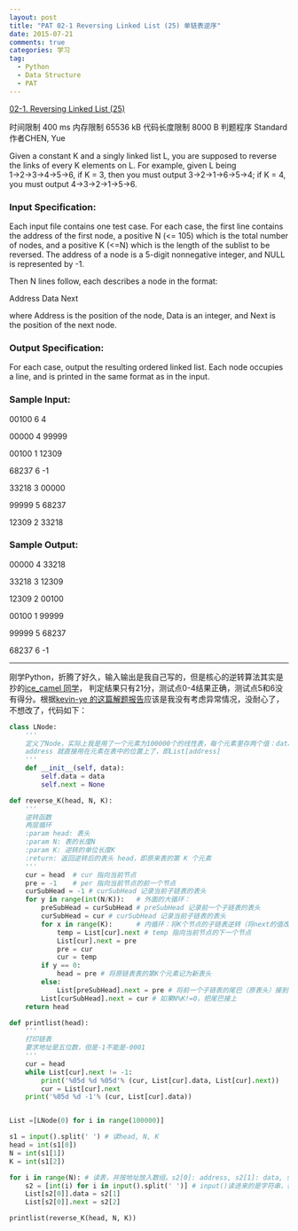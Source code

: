 ```yaml
---
layout: post
title: "PAT 02-1 Reversing Linked List (25) 单链表逆序"
date: 2015-07-21
comments: true
categories: 学习
tag:
  - Python
  - Data Structure
  - PAT
---
```

[02-1. Reversing Linked List (25)][3]

时间限制  400 ms  内存限制   65536 kB   代码长度限制  8000 B  判题程序  Standard  作者CHEN, Yue

Given a constant K and a singly linked list L, you are supposed to reverse the links of every K elements on L. For example, given L being 1→2→3→4→5→6, if K = 3, then you must output 3→2→1→6→5→4; if K = 4, you must output 4→3→2→1→5→6.

### Input Specification:

Each input file contains one test case. For each case, the first line contains the address of the first node, a positive N (<= 105) which is the total number of nodes, and a positive K (<=N) which is the length of the sublist to be reversed. The address of a node is a 5-digit nonnegative integer, and NULL is represented by -1.

Then N lines follow, each describes a node in the format:

Address Data Next

where Address is the position of the node, Data is an integer, and Next is the position of the next node.

### Output Specification:

For each case, output the resulting ordered linked list. Each node occupies a line, and is printed in the same format as in the input.

### Sample Input:

00100 6 4

00000 4 99999

00100 1 12309

68237 6 -1

33218 3 00000

99999 5 68237

12309 2 33218

### Sample Output:

00000 4 33218

33218 3 12309

12309 2 00100

00100 1 99999

99999 5 68237

68237 6 -1

---

刚学Python，折腾了好久，输入输出是我自己写的，但是核心的逆转算法其实是抄的[ice_camel 同学][1]，
判定结果只有21分，测试点0-4结果正确，测试点5和6没有得分。根据[kevin-ye 的这篇解题报告][2]应该是我没有考虑异常情况，没耐心了，不想改了，代码如下：

~~~ python
class LNode:
	'''
	定义了Node，实际上我是用了一个元素为100000个的线性表，每个元素里存两个值：data, next
	address 就直接用在元素在表中的位置上了，即List[address]
	'''
	def __init__(self, data):
		self.data = data
		self.next = None

def reverse_K(head, N, K):
	'''
	逆转函数
	两层循环
	:param head: 表头
	:param N: 表的长度N
	:param K: 逆转的单位长度K
	:return: 返回逆转后的表头 head，即原来表的第 K 个元素
	'''
	cur = head	# cur 指向当前节点
	pre = -1	# per 指向当前节点的前一个节点
	curSubHead = -1	# curSubHead 记录当前子链表的表头
	for y in range(int(N/K)):	# 外面的大循环：
		preSubHead = curSubHead # preSubHead 记录前一个子链表的表头
		curSubHead = cur # curSubHead 记录当前子链表的表头
		for x in range(K):		# 内循环：将K个节点的子链表逆转（将next的值改为前一个节点的位置）
			temp = List[cur].next # temp 指向当前节点的下一个节点
			List[cur].next = pre
			pre = cur
			cur = temp
		if y == 0:
			head = pre # 将原链表表的第K个元素记为新表头
		else:
			List[preSubHead].next = pre # 将前一个子链表的尾巴（原表头）接到新逆转完成的子链表的表头（pre）
		List[curSubHead].next = cur # 如果N%K!=0，把尾巴接上
	return head

def printlist(head):
	'''
	打印链表
	要求地址是五位数，但是-1不能是-0001
	'''
	cur = head
	while List[cur].next != -1:
		print('%05d %d %05d'% (cur, List[cur].data, List[cur].next))
		cur = List[cur].next
	print('%05d %d -1'% (cur, List[cur].data))


List =[LNode(0) for i in range(100000)]

s1 = input().split(' ') # 读head, N, K
head = int(s1[0])
N = int(s1[1])
K = int(s1[2])

for i in range(N): # 读表，并按地址放入数组。s2[0]: address, s2[1]: data, s2[2]: next
	s2 = [int(i) for i in input().split(' ')] # input()读进来的是字符串，得用空格分开，然后转成整数
	List[s2[0]].data = s2[1]
	List[s2[0]].next = s2[2]

printlist(reverse_K(head, N, K))
~~~

[1]: http://blog.csdn.net/ice_camel/article/details/45156245
[2]: http://www.cnblogs.com/kevin-lwb/p/4283456.html
[3]: http://www.patest.cn/contests/mooc-ds/02-%E7%BA%BF%E6%80%A7%E7%BB%93%E6%9E%841